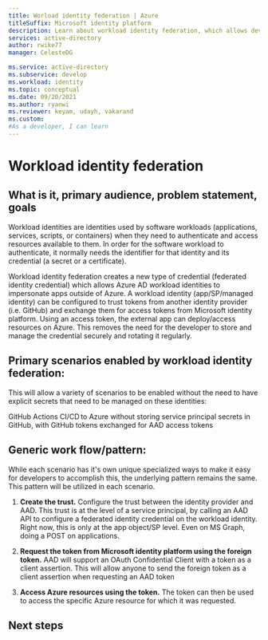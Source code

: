 ```yaml
---
title: Worload identity federation | Azure
titleSuffix: Microsoft identity platform
description: Learn about workload identity federation, which allows developers to use a token from another identity provider (such as GitHub) as the credential for accessing Azure resources.  This eliminates the need for storing and maintaining long-lived secrets outside of Azure.
services: active-directory
author: rwike77
manager: CelesteDG

ms.service: active-directory
ms.subservice: develop
ms.workload: identity
ms.topic: conceptual
ms.date: 09/20/2021
ms.author: ryanwi
ms.reviewer: keyam, udayh, vakarand
ms.custom: 
#As a developer, I can learn 
---
```


# Workload identity federation

## What is it, primary audience, problem statement, goals 
Workload identities are identities used by software workloads (applications, services, scripts, or containers) when they need to authenticate and access resources available to them. In order for the software workload to authenticate, it normally needs the identifier for that identity and its credential (a secret or a certificate). 

Workload identity federation creates a new type of credential (federated identity credential) which allows Azure AD workload identities to impersonate apps outside of Azure. A workload identity (app/SP/managed identity) can be configured to trust tokens from another identity provider (i.e. GitHub) and exchange them for access tokens from Microsoft identity platform.  Using an access token, the external app can deploy/access resources on Azure. This removes the need for the developer to store and manage the credential securely and rotating it regularly.  

## Primary scenarios enabled by workload identity federation: 
This will allow a variety of scenarios to be enabled without the need to have explicit secrets that need to be managed on these identities:

GitHub Actions CI/CD to Azure without storing service principal secrets in GitHub, with GitHub tokens exchanged for AAD access tokens 


## Generic work flow/pattern: 
While each scenario has it's own unique specialized ways to make it easy for developers to accomplish this, the underlying pattern remains the same.  This pattern will be utilized in each scenario. 

1. **Create the trust.** Configure the trust between the identity provider and AAD. This trust is at the level of a service principal, by calling an AAD API to configure a federated identity credential on the workload identity.  Right now, this is only at the app object/SP level.  Even on MS Graph, doing a POST on applications.

2. **Request the token from Microsoft identity platform using the foreign token.** AAD will support an OAuth Confidential Client with a token as a client assertion. This will allow anyone to send the foreign token as a client assertion when requesting an AAD token

3. **Access Azure resources using the token.** The token can then be used to access the specific Azure resource for which it was requested. 

 
## Next steps

